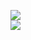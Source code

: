 [![](https://img.shields.io/badge/Made%20With-Github%20Spray-lightgrey.svg?style=for-the-badge&logo=github)](https://github.com/Annihil/github-spray#10202)  
[![](https://i.imgur.com/2DrTn0Z.gif)](https://github.com/Annihil/github-spray)